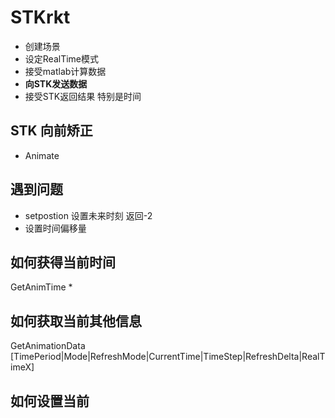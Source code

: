 # STKrkt

- 创建场景
- 设定RealTime模式
- 接受matlab计算数据
- **向STK发送数据**
- 接受STK返回结果 特别是时间

## STK 向前矫正

- Animate

## 遇到问题

- setpostion 设置未来时刻 返回-2
- 设置时间偏移量

## 如何获得当前时间

GetAnimTime *

## 如何获取当前其他信息
GetAnimationData [TimePeriod|Mode|RefreshMode|CurrentTime|TimeStep|RefreshDelta|RealTimeX]
## 如何设置当前
